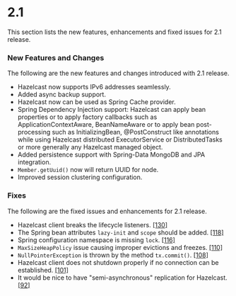 

# 2.1

This section lists the new features, enhancements and fixed issues for 2.1 release.

### New Features and Changes

The following are the new features and changes introduced with 2.1 release.

- Hazelcast now supports IPv6 addresses seamlessly.
- Added async backup support.
- Hazelcast now can be used as Spring Cache provider.
- Spring Dependency Injection support: Hazelcast can apply bean properties or to apply factory callbacks such as ApplicationContextAware, BeanNameAware or to apply bean post-processing such as InitializingBean, @PostConstruct like annotations while using Hazelcast distributed ExecutorService or DistributedTasks or more generally any Hazelcast managed object.
- Added persistence support with Spring-Data MongoDB and JPA integration.
- `Member.getUuid()` now will return UUID for node.
- Improved session clustering configuration.

### Fixes


The following are the fixed issues and enhancements for 2.1 release.

- Hazelcast client breaks the lifecycle listeners. <a href="https://github.com/hazelcast/hazelcast/issues/130" target="_blank">[130]</a>
- The Spring bean attributes `lazy-init` and `scope` should be added. <a href="https://github.com/hazelcast/hazelcast/issues/118" target="_blank">[118]</a>
- Spring configuration namespace is missing `lock`. <a href="https://github.com/hazelcast/hazelcast/issues/116" target="_blank">[116]</a>
- `MaxSizeHeapPolicy` issue causing improper evictions and freezes. <a href="https://github.com/hazelcast/hazelcast/issues/110" target="_blank">[110]</a>
- `NullPointerException` is thrown by the method `tx.commit()`. <a href="https://github.com/hazelcast/hazelcast/issues/108" target="_blank">[108]</a>
- Hazelcast client does not shutdown properly if no connection can be established. <a href="https://github.com/hazelcast/hazelcast/issues/101" target="_blank">[101]</a>
- It would be nice to have "semi-asynchronous" replication for Hazelcast. <a href="https://github.com/hazelcast/hazelcast/issues/92" target="_blank">[92]</a>
 